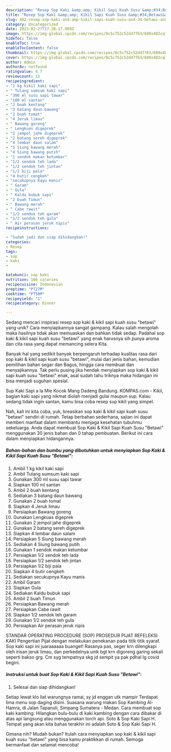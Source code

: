```yaml
---
description: "Resep Sop Kaki &amp;amp; Kikil Sapi Kuah Susu &amp;#34;Betawi&amp;#34; yang Lezat"
title: "Resep Sop Kaki &amp;amp; Kikil Sapi Kuah Susu &amp;#34;Betawi&amp;#34; yang Lezat"
slug: 482-resep-sop-kaki-and-amp-kikil-sapi-kuah-susu-and-34-betawi-and-34-yang-lezat
category: Uncategorized
date: 2023-02-27T17:28:17.069Z
image: https://img-global.cpcdn.com/recipes/0c5c752c52d47f63/680x482cq70/sop-kaki-kikil-sapi-kuah-susu-betawi-foto-resep-utama.jpg
hideToc: false
enableToc: true
enableTocContent: false
thumbnail: https://img-global.cpcdn.com/recipes/0c5c752c52d47f63/680x482cq70/sop-kaki-kikil-sapi-kuah-susu-betawi-foto-resep-utama.jpg
cover: https://img-global.cpcdn.com/recipes/0c5c752c52d47f63/680x482cq70/sop-kaki-kikil-sapi-kuah-susu-betawi-foto-resep-utama.jpg
author: Admin
authorAv: notfound
ratingvalue: 4.7
reviewcount: 12
recipeingredient:
- "1 kg kikil kaki sapi"
- " Tulang sumsum kaki sapi"
- "300 ml susu sapi tawar"
- "100 ml santan"
- "2 buah kentang"
- "3 batang daun bawang"
- "2 buah tomat"
- "4 Jeruk limau"
- " Bawang goreng"
- " Lengkuas digeprek"
- "2 jempol jahe digeprek"
- "2 batang sereh digeprek"
- "4 lembar daun salam"
- "5 Siung bawang merah"
- "4 Siung bawang putih"
- "1 sendok makan ketumbar"
- "1/2 sendok teh lada"
- "1/2 sendok teh jintan"
- "1/2 biji pala"
- "4 butir cengkeh"
- "secukupnya Kayu manis"
- " Garam"
- " Gula"
- " Kaldu bubuk sapi"
- "2 buah Timun"
- " Bawang merah"
- " Cabe rawit"
- "1/2 sendok teh garam"
- "1/2 sendok teh gula"
- " Air perasan jeruk nipis"
recipeinstructions:

- "Sudah jadi dan siap dihidangkan!"
categories:
- Resep
tags:
- sop
- kaki
- 

katakunci: sop kaki  
nutrition: 166 calories
recipecuisine: Indonesian
preptime: "PT27M"
cooktime: "PT50M"
recipeyield: "1"
recipecategory: Dinner

---
```





Sedang mencari inspirasi resep sop kaki &amp; kikil sapi kuah susu &#34;betawi&#34; yang unik? Cara menyiapkannya sangat gampang. Kalau salah mengolah maka hasilnya tidak akan memuaskan dan bahkan tidak sedap. Padahal sop kaki &amp; kikil sapi kuah susu &#34;betawi&#34; yang enak harusnya sih punya aroma dan cita rasa yang dapat memancing selera Kita.





Banyak hal yang sedikit banyak berpengaruh terhadap kualitas rasa dari sop kaki &amp; kikil sapi kuah susu &#34;betawi&#34;, mulai dari jenis bahan, kemudian pemilihan bahan segar dan Bagus, hingga cara membuat dan menyajikannya. Tak perlu pusing jika hendak menyiapkan sop kaki &amp; kikil sapi kuah susu &#34;betawi&#34; enak,      asal sudah tahu triknya maka hidangan ini bisa menjadi suguhan spesial.














Sup Kaki Sapi a la Mie Kocok Mang Dadeng Bandung. KOMPAS.com - Kikil, bagian kaki sapi yang nikmat diolah menjadi gulai maupun sup. Kalau sedang tidak ingin santan, kamu bisa coba resep sup kikil yang simpel.






Nah, kali ini kita coba, yuk, kreasikan sop kaki &amp; kikil sapi kuah susu &#34;betawi&#34; sendiri di rumah. Tetap berbahan sederhana, sajian ini dapat memberi manfaat dalam membantu menjaga kesehatan tubuhmu sekeluarga. Anda dapat membuat Sop Kaki &amp; Kikil Sapi Kuah Susu &#34;Betawi&#34; menggunakan 30 jenis bahan dan 0 tahap pembuatan. Berikut ini cara dalam menyiapkan hidangannya.

<!--inarticleads1-->

##### Bahan-bahan dan bumbu yang dibutuhkan untuk menyiapkan Sop Kaki &amp; Kikil Sapi Kuah Susu &#34;Betawi&#34;:

1. Ambil 1 kg kikil kaki sapi
1. Ambil  Tulang sumsum kaki sapi
1. Gunakan 300 ml susu sapi tawar
1. Siapkan 100 ml santan
1. Ambil 2 buah kentang
1. Sediakan 3 batang daun bawang
1. Gunakan 2 buah tomat
1. Siapkan 4 Jeruk limau
1. Persiapkan  Bawang goreng
1. Gunakan  Lengkuas digeprek
1. Gunakan 2 jempol jahe digeprek
1. Gunakan 2 batang sereh digeprek
1. Siapkan 4 lembar daun salam
1. Persiapkan 5 Siung bawang merah
1. Sediakan 4 Siung bawang putih
1. Gunakan 1 sendok makan ketumbar
1. Persiapkan 1/2 sendok teh lada
1. Persiapkan 1/2 sendok teh jintan
1. Persiapkan 1/2 biji pala
1. Siapkan 4 butir cengkeh
1. Sediakan secukupnya Kayu manis
1. Ambil  Garam
1. Siapkan  Gula
1. Sediakan  Kaldu bubuk sapi
1. Ambil 2 buah Timun
1. Persiapkan  Bawang merah
1. Persiapkan  Cabe rawit
1. Siapkan 1/2 sendok teh garam
1. Gunakan 1/2 sendok teh gula
1. Persiapkan  Air perasan jeruk nipis


STANDAR OPERATING PROCEDURE (SOP) PROSEDUR PIJAT REFELEKSI KAKI Pengertian Pijat dengan melakukan penekanan pada titik titik syaraf. Sop kaki sapi ini juaraaaaaa buanget! Rasanya pas, seger krn dilengkapi oleh irisan jeruk limau, dan perkedelnya unik bgt krn digoreng garing sekali seperti bakso grg. Cm syg tempatnya skg jd sempit ya pak pdhal lg covid begini. 

<!--inarticleads2-->

##### Instruksi untuk buat Sop Kaki &amp; Kikil Sapi Kuah Susu &#34;Betawi&#34;:


1. Selesai dan siap dihidangkan!

Setiap lewat klo liat warungnya ramai, sy jd enggan utk mampir Terdapat lima menu sop daging disini. Suasana warung makan Sop Kambing Al-Hamra, di Jalan Tapanuli, Simpang Sumatera - Medan. Cara membuat sop kaki kambing: Hilangkan bulu-bulu di kaki kambing dengan cara dibakar di atas api langsung atau menggunakan torch api. Soto &amp; Sop Kaki Sapi H. Tempat yang akan kita bahas terakhir ini adalah Soto &amp; Sop Kaki Sapi H. 

Gimana nih? Mudah bukan? Itulah cara menyiapkan sop kaki &amp; kikil sapi kuah susu &#34;betawi&#34; yang bisa kamu praktikkan di rumah. Semoga bermanfaat dan selamat mencoba!
